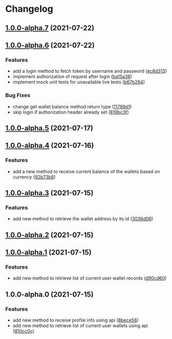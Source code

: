 # Changelog
## [1.0.0-alpha.7](https://github.com/nekofar/nobitex-api-dart-client/compare/v1.0.0-alpha.6...v1.0.0-alpha.7) (2021-07-22)

## [1.0.0-alpha.6](https://github.com/nekofar/nobitex-api-dart-client/compare/v1.0.0-alpha.5...v1.0.0-alpha.6) (2021-07-22)


### Features

* add a login method to fetch token by username and password ([ec8d313](https://github.com/nekofar/nobitex-api-dart-client/commit/ec8d3130832c1a0c6cc59c1ac2844c50930b5b40))
* implement authorization of request after login ([ba15a38](https://github.com/nekofar/nobitex-api-dart-client/commit/ba15a3840524daec3a41f89dde2a317ec8bb1eb6))
* implement mock unit tests for unavailable live tests ([b67b264](https://github.com/nekofar/nobitex-api-dart-client/commit/b67b264a8ec95ed8cb106528144fe18f6e7252d1))


### Bug Fixes

* change get wallet balance method return type ([11789d1](https://github.com/nekofar/nobitex-api-dart-client/commit/11789d1f84ba90b450701c825385ef3033d04e9d))
* skip login if authorization header already set ([819bc3f](https://github.com/nekofar/nobitex-api-dart-client/commit/819bc3f0163a2eaa2fe7bdda18a7d4a2c9129269))

## [1.0.0-alpha.5](https://github.com/nekofar/nobitex-api-dart-client/compare/v1.0.0-alpha.4...v1.0.0-alpha.5) (2021-07-17)

## [1.0.0-alpha.4](https://github.com/nekofar/nobitex-api-dart-client/compare/v1.0.0-alpha.3...v1.0.0-alpha.4) (2021-07-16)


### Features

* add a new method to receive current balance of the wallets based on currency ([92b73b8](https://github.com/nekofar/nobitex-api-dart-client/commit/92b73b802b6e3567639cb15645701eaa3d66320b))

## [1.0.0-alpha.3](https://github.com/nekofar/nobitex-api-dart-client/compare/v1.0.0-alpha.2...v1.0.0-alpha.3) (2021-07-15)


### Features

* add new method to retrieve the wallet address by its id ([3036d06](https://github.com/nekofar/nobitex-api-dart-client/commit/3036d06e058d7802a31b5a70b6f7d02634198d5a))

## [1.0.0-alpha.2](https://github.com/nekofar/nobitex-api-dart-client/compare/v1.0.0-alpha.1...v1.0.0-alpha.2) (2021-07-15)

## [1.0.0-alpha.1](https://github.com/nekofar/nobitex-api-dart-client/compare/v1.0.0-alpha.0...v1.0.0-alpha.1) (2021-07-15)


### Features

* add new method to retrieve list of current user wallet records ([d90cd60](https://github.com/nekofar/nobitex-api-dart-client/commit/d90cd603b69f026665a7449df2e5f9ef6ecbfee5))

## 1.0.0-alpha.0 (2021-07-15)


### Features

* add new method to receive profile info using api ([8bece56](https://github.com/nekofar/nobitex-api-dart-client/commit/8bece56998e36da610c6ed409c4793061c364ce5))
* add new method to retrieve list of current user wallets using api ([810cc0c](https://github.com/nekofar/nobitex-api-dart-client/commit/810cc0cd28ac56b87a60d0da58c9a1cfb50636d8))
